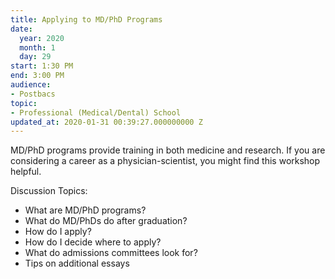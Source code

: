 ```yaml
---
title: Applying to MD/PhD Programs
date:
  year: 2020
  month: 1
  day: 29
start: 1:30 PM
end: 3:00 PM
audience:
- Postbacs
topic:
- Professional (Medical/Dental) School
updated_at: 2020-01-31 00:39:27.000000000 Z
---
```

MD/PhD programs provide training in both medicine and research. If you
are considering a career as a physician-scientist, you might find this
workshop helpful.

Discussion Topics:

* What are MD/PhD programs?
* What do MD/PhDs do after graduation?
* How do I apply?
* How do I decide where to apply?
* What do admissions committees look for?
* Tips on additional essays
